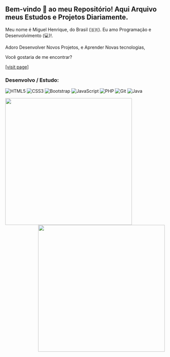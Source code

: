 ## Bem-vindo 👋 ao meu Repositório! Aqui Arquivo meus Estudos e Projetos Diariamente.

Meu nome é Miguel Henrique, do Brasil (🇧🇷). Eu amo Programação e Desenvolvimento (💻)!.

Adoro Desenvolver Novos Projetos, e Aprender Novas tecnologias,

Você gostaria de me encontrar?

<a href="#">[visit page]</a>


###  Desenvolvo / Estudo: 
![HTML5](https://img.shields.io/badge/-HTML5-E34F26?style=flat-square&logo=html5&logoColor=white)
![CSS3](https://img.shields.io/badge/-CSS3-549FDE?style=flat-square&logo=css3&logoColor=white)
![Bootstrap](https://img.shields.io/badge/-Bootstrap-563D7C?style=flat-square&logo=bootstrap)
![JavaScript](https://img.shields.io/badge/-JavaScript-F7B93E?style=flat-square&logo=javascript&logoColor=fff)
![PHP](https://img.shields.io/badge/-Php-E34F26?style=flat-square&logo=Php&logoColor=white)
![Git](https://img.shields.io/badge/-Git-F05032?style=flat-square&logo=git&logoColor=white)
![Java](https://img.shields.io/badge/-Java-E34F26?style=flat-square&logo=Java&logoColor=black)


<img width="400px" align="left" src="https://github-readme-stats.vercel.app/api/top-langs/?username=miguelhp373&hide=html&layout=compact&theme=default" />
<img width="400px" align="right" src="https://github-readme-stats.vercel.app/api?username=miguelhp373&theme=default" />
